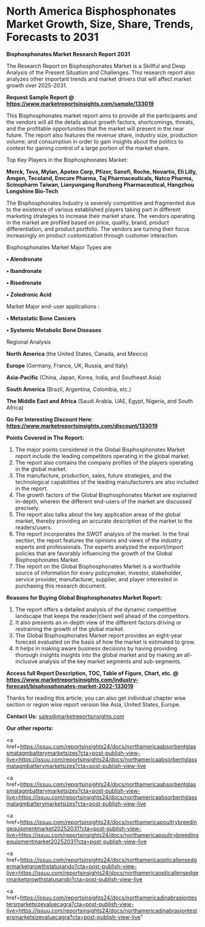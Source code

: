 # North America Bisphosphonates Market Growth, Size, Share, Trends, Forecasts to 2031

<strong>Bisphosphonates Market Research Report 2031</strong>

The Research Report on Bisphosphonates Market is a Skillful and Deep Analysis of the Present Situation and Challenges. This research report also analyzes other important trends and market drivers that will affect market growth over 2025-2031.

<strong>Request Sample Report @ <a href=https://www.marketreportsinsights.com/sample/133019>https://www.marketreportsinsights.com/sample/133019</a></strong>

This Bisphosphonates market report aims to provide all the participants and the vendors will all the details about growth factors, shortcomings, threats, and the profitable opportunities that the market will present in the near future. The report also features the revenue share, industry size, production volume, and consumption in order to gain insights about the politics to contest for gaining control of a large portion of the market share.

Top Key Players in the Bisphosphonates Market:

<strong>Merck, Teva, Mylan, Apotex Corp, Pfizer, Sanofi, Roche, Novartis, Eli Lilly, Amgen, Tecoland, Emcure Pharma, Taj Pharmaceuticals, Natco Pharma, Scinopharm Taiwan, Lianyungang Runzhong Pharmaceutical, Hangzhou Longshine Bio-Tech</strong>

The Bisphosphonates Industry is severely competitive and fragmented due to the existence of various established players taking part in different marketing strategies to increase their market share. The vendors operating in the market are profiled based on price, quality, brand, product differentiation, and product portfolio. The vendors are turning their focus increasingly on product customization through customer interaction.

Bisphosphonates Market Major Types are:

<strong>• Alendronate

• Ibandronate

• Risedronate

• Zoledronic Acid</strong>

Market Major end-user applications :

<strong>• Metastatic Bone Cancers

• Systemic Metabolic Bone Diseases</strong>

Regional Analysis

</u><strong><b>North America</b></strong> (the United States, Canada, and Mexico)

<strong><b>Europe </b></strong>(Germany, France, UK, Russia, and Italy)

<strong><b>Asia-Pacific</b></strong> (China, Japan, Korea, India, and Southeast Asia)

<strong><b>South America</b></strong> (Brazil, Argentina, Colombia, etc.)

<strong><b>The Middle East and Africa</b></strong> (Saudi Arabia, UAE, Egypt, Nigeria, and South Africa)

<strong>Go For Interesting Discount Here: <a href=https://www.marketreportsinsights.com/discount/133019>https://www.marketreportsinsights.com/discount/133019</a></strong>

<strong>Points Covered in The Report:</strong>
<ol>
  <li>The major points considered in the Global Bisphosphonates Market report include the leading competitors operating in the global market.</li>
  <li>The report also contains the company profiles of the players operating in the global market.</li>
  <li>The manufacture, production, sales, future strategies, and the technological capabilities of the leading manufacturers are also included in the report.</li>
  <li>The growth factors of the Global Bisphosphonates Market are explained in-depth, wherein the different end-users of the market are discussed precisely.</li>
  <li>The report also talks about the key application areas of the global market, thereby providing an accurate description of the market to the readers/users.</li>
  <li>The report incorporates the SWOT analysis of the market. In the final section, the report features the opinions and views of the industry experts and professionals. The experts analyzed the export/import policies that are favorably influencing the growth of the Global Bisphosphonates Market.</li>
  <li>The report on the Global Bisphosphonates Market is a worthwhile source of information for every policymaker, investor, stakeholder, service provider, manufacturer, supplier, and player interested in purchasing this research document.</li>
</ol>
<strong>Reasons for Buying Global Bisphosphonates Market Report:</strong>

<ol>
  <li>The report offers a detailed analysis of the dynamic competitive landscape that keeps the reader/client well ahead of the competitors.</li>
  <li>It also presents an in-depth view of the different factors driving or restraining the growth of the global market.</li>
  <li>The Global Bisphosphonates Market report provides an eight-year forecast evaluated on the basis of how the market is estimated to grow.</li>
  <li>It helps in making aware business decisions by having providing thorough insights insights into the global market and by making an all-inclusive analysis of the key market segments and sub-segments.</li>
</ol>
<strong>Access full Report Description, TOC, Table of Figure, Chart, etc. @ <a href=https://www.marketreportsinsights.com/industry-forecast/bisphosphonates-market-2022-133019>https://www.marketreportsinsights.com/industry-forecast/bisphosphonates-market-2022-133019</a></strong>


Thanks for reading this article; you can also get individual chapter wise section or region wise report version like Asia, United States, Europe.

<strong>Contact Us:</strong>
sales@marketreportsinsights.com

<strong>Our other reports:</strong>

<a href=https://issuu.com/reportsinsights24/docs/northamericaabsorbentglassmatagmbatterymarketsizes?cta=post-publish-view-live>https://issuu.com/reportsinsights24/docs/northamericaabsorbentglassmatagmbatterymarketsizes?cta=post-publish-view-live</a>

<a href=https://issuu.com/reportsinsights24/docs/northamericaabsorbentglassmatagmbatterymarketsizes?cta=post-publish-view-live>https://issuu.com/reportsinsights24/docs/northamericaabsorbentglassmatagmbatterymarketsizes?cta=post-publish-view-live</a>

<a href=https://issuu.com/reportsinsights24/docs/northamericapoultrybreedingequipmentmarket20252031?cta=post-publish-view-live>https://issuu.com/reportsinsights24/docs/northamericapoultrybreedingequipmentmarket20252031?cta=post-publish-view-live</a>

<a href=https://issuu.com/reportsinsights24/docs/northamericaopticallensedgermarketgrowthstatusando?cta=post-publish-view-live>https://issuu.com/reportsinsights24/docs/northamericaopticallensedgermarketgrowthstatusando?cta=post-publish-view-live</a>

<a href=https://issuu.com/reportsinsights24/docs/northamericadinabrasiontestersmarketsizevaluecagra?cta=post-publish-view-live>https://issuu.com/reportsinsights24/docs/northamericadinabrasiontestersmarketsizevaluecagra?cta=post-publish-view-live</a>"
